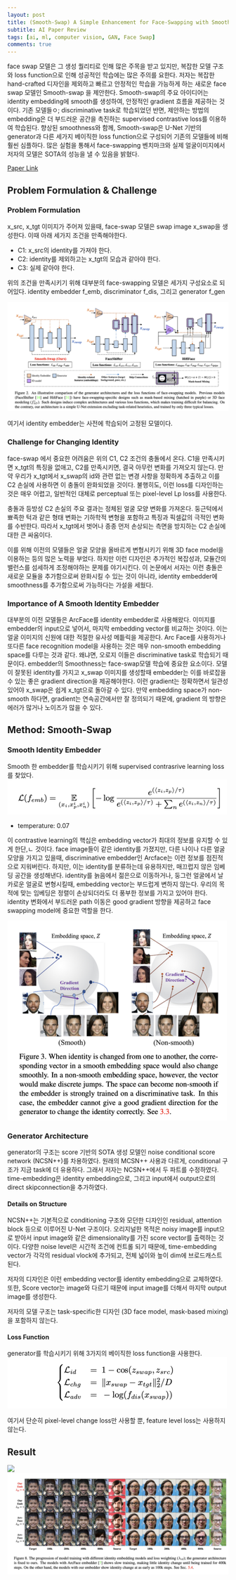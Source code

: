 ```yaml
---
layout: post   
title: (Smooth-Swap) A Simple Enhancement for Face-Swapping with Smoothness  
subtitle: AI Paper Review       
tags: [ai, ml, computer vision, GAN, Face Swap]  
comments: true  
---  
```


face swap 모델은 그 생성 퀄리티로 인해 많은 주목을 받고 있지만, 복잡한 모델 구조와 loss function으로 인해 성공적인 학습에는 많은 주의를 요한다.
저자는 복잡한 hand-crafted 디자인을 제외하고 빠르고 안정적인 학습을 가능하게 하는 새로운 face swap 모델인 Smooth-swap 을 제안한다. 
Smooth-swap의 주요 아이디어는 identity embedding에 smooth를 생성하여, 안정적인 gradient 흐름을 제공하는 것이다.
기존 모델들ㅇ; discriminative task로 학습되었던 반면, 제안하는 방법의 embedding은 더 부드러운 공간을 촉진하는 supervised contrastive loss를 이용하여 학습된다.
향상된 smoothness와 함께, Smooth-swap은 U-Net 기반의 generator과 다른 세가지 베이직한 loss function으로 구성되어 기존의 모델들에 비해 훨씬 심플하다.
많은 실험을 통해서 face-swapping 벤치마크와 실제 얼굴이미지에서 저자의 모델은 SOTA의 성능을 낼 수 있음을 밝혔다.  

[Paper Link](https://openaccess.thecvf.com/content/CVPR2022/papers/Kim_Smooth-Swap_A_Simple_Enhancement_for_Face-Swapping_With_Smoothness_CVPR_2022_paper.pdf)  


## Problem Formulation & Challenge
### Problem Formulation
x_src, x_tgt 이미지가 주어져 있을때, face-swap 모델은 swap image x_swap을 생성한다.
이때 아래 세가지 조건을 만족해야한다.
* C1: x_src의 identity를 가져야 한다.
* C2: identity를 제외하고는 x_tgt의 모습과 같아야 한다.
* C3: 실제 같아야 한다.

위의 조건을 만족시키기 위해 대부분의 face-swapping 모델은 세가지 구성요소로 되어있다.
identity embedder f_emb, discriminator f_dis, 그리고 generator f_gen

![](./../assets/resource/ai_paper/paper27/1.png)  

여기서 identity embedder는 사전에 학습되어 고정된 모델이다.

### Challenge for Changing Identity
face-swap 에서 중요한 어려움은 위의 C1, C2 조건의 충돌에서 온다.
C1을 만족시키면 x_tgt의 특징을 없애고, C2를 만족시키면, 결국 아무런 변화를 가져오지 않는다.
만약 우리가 x_tgt에서 x_swap의 id와 관련 없는 변경 사항을 정확하게 추출하고 이를 C2 손실에 사용하면 이 충돌이 완화되었을 것이다.
불행히도, 이런 loss를 디자인하는 것은 매우 어렵고, 일반적인 대체로 perceptual 또는 pixel-level Lp loss를 사용한다.

충돌과 등방성 C2 손실의 주요 결과는 정체된 얼굴 모양 변화를 가져온다.
둥근턱에서 뾰족한 턱과 같은 형태 변화는 기하학적 변형을 포함하고 특징과 픽셀값의 극적인 변화를 수반한다.
따라서 x_tgt에서 벗어나 종종 먼저 손상되는 측면을 방지하는 C2 손실에 대한 큰 싸움이다.

이를 위해 이전의 모델들은 얼굴 모양을 올바르게 변형시키기 위해 3D face model을 이용하는 등의 많은 노력을 부었다.
하지만 이런 디자인은 추가적인 복잡성과, 모듈간의 밸런스를 섬세하게 조정해야하는 문제를 야기시킨다.
이 논문에서 서자는 이런 충돌은 새로운 모듈을 추가함으로써 완화시킬 수 있는 것이 아니라, identity embedder에 smoothness를 추가함으로써 가능하다는 가설을 세웠다.

### Importance of A Smooth Identity Embedder
대부분의 이전 모델들은 ArcFace를 identity embedder로 사용해왔다.
이미지를 embedder의 input으로 넣어서, 마지막 embedding vector를 비교하는 것이다.
이는 얼굴 이미지의 신원에 대한 적절한 유사성 메틑릭을 제공한다.
Arc Face를 사용하거나 또다른 face recognition model을 사용하는 것은 매우 non-smooth embedding space를 다루는 것과 같다. 
왜냐면, 오로지 이들은 discriminative task로 학습되기 때문이다.
embedder의 Smoothness는 face-swap모델 학습에 중요한 요소이다.
모델이 잘못된 identity를 가지고 x_swap 이미지를 생성할때 embedder는 이를 바로잡을 수 있는 좋은 gradient direction을 제공해야한다.
이런 gradient는 정확하면서 일관성 있어야 x_swap은 쉽게 x_tgt으로 돌아갈 수 있다.
만약 embedding space가 non-smooth 하다면, gradient는 연속공간에서만 잘 정의되기 때문에, gradient 의 방향은 에러가 많거나 노이즈가 많을 수 있다.


## Method: Smooth-Swap
### Smooth Identity Embedder
Smooth 한 embedder를 학습시키기 위해 supervised contrasrive learning loss를 찾았다.
![](./../assets/resource/ai_paper/paper27/3.png) 
* temperature: 0.07  

이 contrastive learning의 핵십은 embedding vector가 최대의 정보를 유지할 수 있게 한단,ㄴ 것이다.
face image들이 같은 identity를 가졌지만, 다른 나이나 다른 얼굴 모양을 가지고 있을때, discriminative embedder인 Arcface는 이런 정보를 점진적으로 지워버린다.
하지만, 이는 identity를 분류하는데 유용하지만, 매끄럽지 않은 임베딩 공간을 생성해낸다.
identity를 늙음에서 젊은으로 이동하거나, 둥그런 얼굴에서 날카로운 얼굴로 변형시킬때, embedding vector는 부드럽게 변하지 않는다.
우리의 목적에 맞는 임베딩은 정렬이 손상되더라도 더 풍부한 정보를 가지고 있어야 한다.
identity 변화에서 부드러운 path 이동은 good gradient 방향을 제공하고 face swapping model에 중요한 역할을 한다.

![](./../assets/resource/ai_paper/paper27/2.png) 

### Generator Architecture
generator의 구조는 score 기반의 SOTA 생성 모델인 noise conditional score network (NCSN++)를 차용하였다.
원래의 MCSN++ 사용과 다르게, conditional 구조가 지금 task에 더 유용하다.
그래서 저자는 NCSN++에서 두 파트를 수정하였다. time-embedding은 identity embedding으로, 그리고 input에서 output으로의 direct skipconnection을 추가하였다.

#### Details on Structure
NCSN++는 기본적으로 conditioning 구조와 모던한 디자인인 residual, attention block 등으로 이루어진 U-Net 구조이다.
오리지널한 목적은 noisy image를 input으로 받아서 input image와 같은 dimensionality를 가진 score vector를 출력하는 것이다.
다양한 noise level은 시간적 조건에 컨트롤 되기 때문에, time-embedding vector가 각각의 residual vlock에 추가되고, 전체 넓이와 높이 dim에 브로드캐스트 된다.

저자의 디자인은 이런 embedding vector를 identity embedding으로 교체하였다.
또한, Score vector는 image와 다르기 때문에 input image를 더해서 마지막 output image를 생성한다. 

저자의 모델 구조는 task-specific한 디자인 (3D face model, mask-based mixing) 을 포함하지 않는다.

#### Loss Function
generator를 학습시키기 위해 3가지의 베이직한 loss function을 사용한다.
![](./../assets/resource/ai_paper/paper27/4.png)  

여기서 단순히 pixel-level change loss만 사용할 뿐, feature level loss는 사용하지 않는다.


## Result
![](./../assets/resource/ai_paper/paper27/5.png)  
![](./../assets/resource/ai_paper/paper27/6.png)   
